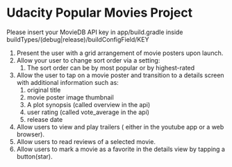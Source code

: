 # Udacity Popular Movies Project

Please insert your MovieDB API key in app/build.gradle inside buildTypes/(debug|release)/buildConfigField/KEY

1. Present the user with a grid arrangement of movie posters upon launch.
2. Allow your user to change sort order via a setting:
    1. The sort order can be by most popular or by highest-rated
3. Allow the user to tap on a movie poster and transition to a details screen with additional information such as:
    1. original title
    2. movie poster image thumbnail
    3. A plot synopsis (called overview in the api)
    4. user rating (called vote_average in the api)
    5. release date
4. Allow users to view and play trailers ( either in the youtube app or a web browser).
5. Allow users to read reviews of a selected movie.
6. Allow users to mark a movie as a favorite in the details view by tapping a button(star).

